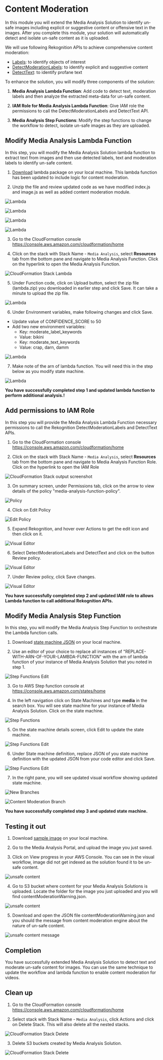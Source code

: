 # Content Moderation

In this module you will extend the Media Analysis Solution to identify un-safe images including explicit or suggestive content or offensive text in the images. After you complete this module, your solution will automatically detect and isolate un-safe content as it is uploaded.

We will use following Rekognition APIs to achieve comprehensive content moderation:  
- [Labels](https://docs.aws.amazon.com/rekognition/latest/dg/API_DetectLabels.html): to identify objects of interest
- [DetectModerationLabels](https://docs.aws.amazon.com/rekognition/latest/dg/API_DetectModerationLabels.html): to identify explicit and suggestive content
- [DetectText](https://docs.aws.amazon.com/rekognition/latest/dg/API_DetectText.html): to identify profane text

To enhance the solution, you will modify three components of the solution:

  1. **Media Analysis Lambda Function**: Add code to detect text, moderation labels and then analyze the extracted meta-data for un-safe content.

  2. **IAM Role for Media Analysis Lambda Function**: Give IAM role the permissions to call the DetectModerationLabels and DetectText API.

  3. **Media Analysis Step Functions**: Modify the step functions to change the workflow to detect, isolate un-safe images as they are uploaded.

## Modify Media Analysis Lambda Function

In this step, you will modify the Media Analysis Solution lambda function to extract text from images and then use detected labels, text and moderation labels to identify un-safe content.

1. [Download](./code/lambda.zip) lambda package on your local machine. This lambda function has been updated to include logic for content moderation.

2. Unzip the file and review updated code as we have modified index.js and image.js as well as added content moderation module.

![Lambda](assets/lambda-00.png)

![Lambda](assets/lambda-01.png)

![Lambda](assets/lambda-03.png)

![Lambda](assets/lambda-05.png)

3. Go to the CloudFormation console https://console.aws.amazon.com/cloudformation/home

4. Click on the stack with Stack Name - `Media Analysis`, select **Resources** tab from the bottom pane and navigate to Media Analysis Function. Click on the hyperlink to open the Media Analysis Function.

  ![CloudFormation Stack Lambda](assets/lambda-cf-01.png)

5. Under Function code, click on Upload button, select the zip file (lambda.zip) you downloaded in earlier step and click Save. It can take a minute to upload the zip file.

![Lambda](assets/lambda-07.png)

6. Under Environment variables, make following changes and click Save.
  - Update value of CONFIDENCE_SCORE to 50
  - Add two new environment variables:
     - Key: moderate_label_keywords
     - Value: bikini
     - Key: moderate_text_keywords
     - Value: crap, darn, damm

![Lambda](assets/lambda-08.png)

7. Make note of the arn of lambda function. You will need this in the step below as you modify state machine.

![Lambda](assets/lambda-09.png)

  **You have successfully completed step 1 and updated lambda function to perform additional analysis.!**

## Add permissions to IAM Role

In this step you will provide the Media Analysis Lambda Function necessary permissions to call the Rekognition DetectModerationLabels and DetectText APIs.

1. Go to the CloudFormation console https://console.aws.amazon.com/cloudformation/home

2. Click on the stack with Stack Name - `Media Analysis`, select **Resources** tab from the bottom pane and navigate to Media Analysis Function Role. Click on the hyperlink to open the IAM Role

  ![CloudFormation Stack output screenshot](assets/iam-01.png)

3. On summary screen, under Permissions tab, click on the arrow to view details of the policy "media-analysis-function-policy".

  ![Policy](assets/iam-02.png)

4. Click on Edit Policy

![Edit Policy](assets/iam-03.png)

5. Expand Rekognition, and hover over Actions to get the edit icon and then click on it.

![Visual Editor](assets/iam-04.png)

6. Select DetectModerationLabels and DetectText and click on the button Review policy.

![Visual Editor](assets/iam-05.png)

7. Under Review policy, click Save changes.

![Visual Editor](assets/iam-06.png)

**You have successfully completed step 2 and updated IAM role to allows Lambda function to call additional Rekognition APIs.**

## Modify Media Analysis Step Function

In this step, you will modify the Media Analysis Step Function to orchestrate the Lambda function calls.

1. Download [state machine JSON](code/step-function.json) on your local machine.

2. Use an editor of your choice to replace all instances of "REPLACE-WITH-ARN-OF-YOUR-LAMBDA-FUNCTION" with the arn of lambda function of your instance of Media Analysis Solution that you noted in step 1.

![Step Functions Edit](assets/sf-04.png)

3. Go to AWS Step function console at https://console.aws.amazon.com/states/home

4. In the left navigation click on State Machines and type **media** in the search box. You will see state machine for your instance of Media Analysis Solution. Click on the state machine.

![Step Functions](assets/sf-01.png)

5. On the state machine details screen, click Edit to update the state machine.

![Step Functions Edit](assets/sf-02.png)

6. Under State machine definition, replace JSON of you state machine definition with the updated JSON from your code editor and click Save.

![Step Functions Edit](assets/sf-05.png)

7. In the right pane, you will see updated visual workflow showing updated state machine.

![New Branches](assets/sf-06.png)

![Content Moderation Branch](assets/sf-07.png)

  **You have successfully completed step 3 and updated state machine.**

## Testing it out

1. Download [sample image](assets/yoga-swimwear.jpg) on your local machine.

2. Go to the Media Analysis Portal, and upload the image you just saved.

3. Click on View progress in your AWS Console. You can see in the visual workflow, image did not get indexed as the solution found it to be un-safe content.

![unsafe content](assets/test-01.png)

4. Go to S3 bucket where content for your Media Analysis Solutions is uploaded. Locate the folder for the image you just uploaded and you will find contentModerationWarning.json.

![unsafe content](assets/test-02.png)

5. Download and open the JSON file contentModerationWarning.json and you should the message from content moderation engine about the nature of un-safe content.

![unsafe content message](assets/test-03.png)

## Completion

You have successfully extended Media Analysis Solution to detect text and moderate un-safe content for images. You can use the same technique to update the workflow and lambda function to enable content moderation for videos.

## Clean up

1. Go to the CloudFormation console https://console.aws.amazon.com/cloudformation/home

2. Select stack with Stack Name - `Media Analysis`, click Actions and click on Delete Stack. This will also delete all the nested stacks.

  ![CloudFormation Stack Delete](assets/mas-cf-delete.png)

3. Delete S3 buckets created by Media Analysis Solution.

![CloudFormation Stack Delete](assets/mas-s3-delete.png)
